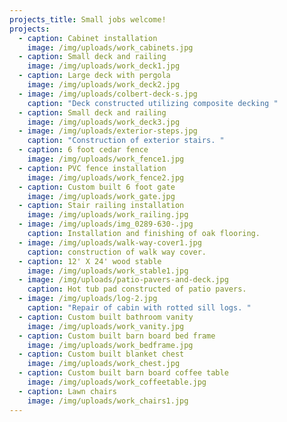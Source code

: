 ```yaml
---
projects_title: Small jobs welcome!
projects:
  - caption: Cabinet installation
    image: /img/uploads/work_cabinets.jpg
  - caption: Small deck and railing
    image: /img/uploads/work_deck1.jpg
  - caption: Large deck with pergola
    image: /img/uploads/work_deck2.jpg
  - image: /img/uploads/colbert-deck-s.jpg
    caption: "Deck constructed utilizing composite decking "
  - caption: Small deck and railing
    image: /img/uploads/work_deck3.jpg
  - image: /img/uploads/exterior-steps.jpg
    caption: "Construction of exterior stairs. "
  - caption: 6 foot cedar fence
    image: /img/uploads/work_fence1.jpg
  - caption: PVC fence installation
    image: /img/uploads/work_fence2.jpg
  - caption: Custom built 6 foot gate
    image: /img/uploads/work_gate.jpg
  - caption: Stair railing installation
    image: /img/uploads/work_railing.jpg
  - image: /img/uploads/img_0289-630-.jpg
    caption: Installation and finishing of oak flooring.
  - image: /img/uploads/walk-way-cover1.jpg
    caption: construction of walk way cover.
  - caption: 12' X 24' wood stable
    image: /img/uploads/work_stable1.jpg
  - image: /img/uploads/patio-pavers-and-deck.jpg
    caption: Hot tub pad constructed of patio pavers.
  - image: /img/uploads/log-2.jpg
    caption: "Repair of cabin with rotted sill logs. "
  - caption: Custom built bathroom vanity
    image: /img/uploads/work_vanity.jpg
  - caption: Custom built barn board bed frame
    image: /img/uploads/work_bedframe.jpg
  - caption: Custom built blanket chest
    image: /img/uploads/work_chest.jpg
  - caption: Custom built barn board coffee table
    image: /img/uploads/work_coffeetable.jpg
  - caption: Lawn chairs
    image: /img/uploads/work_chairs1.jpg
---
```

